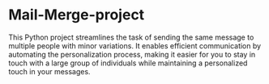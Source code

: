 # Mail-Merge-project
This Python project streamlines the task of sending the same message to multiple people with minor variations. It enables efficient communication by automating the personalization process, making it easier for you to stay in touch with a large group of individuals while maintaining a personalized touch in your messages.
